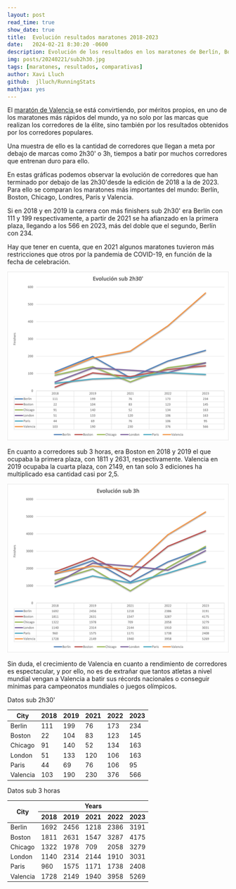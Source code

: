 ```yaml
---
layout: post
read_time: true
show_date: true
title:  Evolución resultados maratones 2018-2023
date:   2024-02-21 8:30:20 -0600
description: Evolución de los resultados en los maratones de Berlín, Bosoton, Chicago, Londres, Nueva York, París y Valencia
img: posts/20240221/sub2h30.jpg 
tags: [maratones, resultados, comparativas]
author: Xavi Lluch
github:  jlluch/RunningStats
mathjax: yes
---
```

El [maratón de Valencia ](https://www.valenciaciudaddelrunning.com/maraton/maraton/) se está convirtiendo, por méritos propios, en uno de los maratones más rápidos del mundo, ya no solo por las marcas que realizan los corredores de la élite, sino también por los resultados obtenidos por los corredores populares.

Una muestra de ello es la cantidad de corredores que llegan a meta por debajo de marcas como 2h30' o 3h, tiempos a batir por muchos corredores que entrenan duro para ello.

En estas gráficas podemos observar la evolución de corredores que han terminado por debajo de las 2h30'desde la edición de 2018 a la de 2023. Para ello se comparan los maratones más importantes del mundo: Berlín, Boston, Chicago, Londres, París y Valencia.

Si en 2018 y en 2019 la carrera con más finishers sub 2h30' era Berlín con 111 y 199 respectivamente, a partir de 2021 se ha afianzado en la primera plaza, llegando a los 566 en 2023, más del doble que el segundo, Berlín con 234.

Hay que tener en cuenta, que en 2021 algunos maratones tuvieron más restricciones que otros por la pandemia de COVID-19, en función de la fecha de celebración.

<center><img src='./assets/img/posts/20240221/sub2h30.jpg'></center>

En cuanto a corredores sub 3 horas, era Boston en 2018 y 2019 el que ocupaba la primera plaza, con 1811 y 2631, respectivamente. Valencia en 2019 ocupaba la cuarta plaza, con 2149, en tan solo 3 ediciones ha multiplicado esa cantidad casi por 2,5. 

<center><img src='./assets/img/posts/20240221/sub3h00.jpg'></center>

Sin duda, el crecimiento de Valencia en cuanto a rendimiento de corredores es espectacular, y por ello, no es de extrañar que tantos atletas a nivel mundial vengan a Valencia a batir sus récords nacionales o conseguir mínimas para campeonatos mundiales o juegos olímpicos.

<!-- Insertar tabla de resultados -->
Datos sub 2h30'
<table>
  <thead>
    <tr>
      <th>City</th>
      <th>2018</th>
      <th>2019</th>
      <th>2021</th>
      <th>2022</th>
      <th>2023</th>
    </tr>
  </thead>
  <tbody>
    <tr>
      <td>Berlin</td>
      <td>111</td>
      <td>199</td>
      <td>76</td>
      <td>173</td>
      <td>234</td>
    </tr>
    <tr>
      <td>Boston</td>
      <td>22</td>
      <td>104</td>
      <td>83</td>
      <td>123</td>
      <td>145</td>
    </tr>
    <tr>
      <td>Chicago</td>
      <td>91</td>
      <td>140</td>
      <td>52</td>
      <td>134</td>
      <td>163</td>
    </tr>
    <tr>
      <td>London</td>
      <td>51</td>
      <td>133</td>
      <td>120</td>
      <td>106</td>
      <td>163</td>
    </tr>
    <tr>
      <td>Paris</td>
      <td>44</td>
      <td>69</td>
      <td>76</td>
      <td>106</td>
      <td>95</td>
    </tr>
    <tr>
      <td>Valencia</td>
      <td>103</td>
      <td>190</td>
      <td>230</td>
      <td>376</td>
      <td>566</td>
    </tr>
  </tbody>
</table>

Datos sub 3 horas
<table>
  <thead>
    <tr>
      <th rowspan="2">City</th>
      <th colspan="5">Years</th>
    </tr>
    <tr>
      <th>2018</th>
      <th>2019</th>
      <th>2021</th>
      <th>2022</th>
      <th>2023</th>
    </tr>
  </thead>
  <tbody>
    <tr>
      <td>Berlin</td>
      <td>1692</td>
      <td>2456</td>
      <td>1218</td>
      <td>2386</td>
      <td>3191</td>
    </tr>
    <tr>
      <td>Boston</td>
      <td>1811</td>
      <td>2631</td>
      <td>1547</td>
      <td>3287</td>
      <td>4175</td>
    </tr>
    <tr>
      <td>Chicago</td>
      <td>1322</td>
      <td>1978</td>
      <td>709</td>
      <td>2058</td>
      <td>3279</td>
    </tr>
    <tr>
      <td>London</td>
      <td>1140</td>
      <td>2314</td>
      <td>2144</td>
      <td>1910</td>
      <td>3031</td>
    </tr>
    <tr>
      <td>Paris</td>
      <td>960</td>
      <td>1575</td>
      <td>1171</td>
      <td>1738</td>
      <td>2408</td>
    </tr>
    <tr>
      <td>Valencia</td>
      <td>1728</td>
      <td>2149</td>
      <td>1940</td>
      <td>3958</td>
      <td>5269</td>
    </tr>
  </tbody>
</table>

